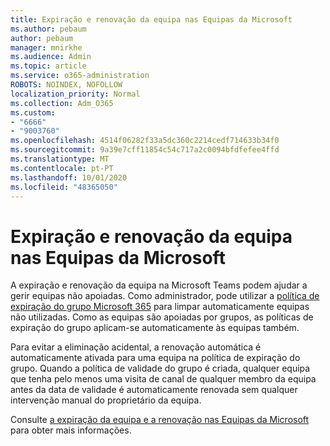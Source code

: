 ```yaml
---
title: Expiração e renovação da equipa nas Equipas da Microsoft
ms.author: pebaum
author: pebaum
manager: mnirkhe
ms.audience: Admin
ms.topic: article
ms.service: o365-administration
ROBOTS: NOINDEX, NOFOLLOW
localization_priority: Normal
ms.collection: Adm_O365
ms.custom:
- "6666"
- "9003760"
ms.openlocfilehash: 4514f06282f33a5dc360c2214cedf714633b34f0
ms.sourcegitcommit: 9a39e7cff11854c54c717a2c0094bfdfefee4ffd
ms.translationtype: MT
ms.contentlocale: pt-PT
ms.lasthandoff: 10/01/2020
ms.locfileid: "48365050"
---
```

# <a name="team-expiration-and-renewal-in-microsoft-teams"></a>Expiração e renovação da equipa nas Equipas da Microsoft

A expiração e renovação da equipa na Microsoft Teams podem ajudar a gerir equipas não apoiadas. Como administrador, pode utilizar a  [política de expiração do grupo Microsoft 365](https://docs.microsoft.com/microsoft-365/admin/create-groups/office-365-groups-expiration-policy)  para limpar automaticamente equipas não utilizadas. Como as equipas são apoiadas por grupos, as políticas de expiração do grupo aplicam-se automaticamente às equipas também.

Para evitar a eliminação acidental, a renovação automática é automaticamente ativada para uma equipa na política de expiração do grupo. Quando a política de validade do grupo é criada, qualquer equipa que tenha pelo menos uma visita de canal de qualquer membro da equipa antes da data de validade é automaticamente renovada sem qualquer intervenção manual do proprietário da equipa.  

Consulte  [a expiração da equipa e a renovação nas Equipas da Microsoft](https://docs.microsoft.com/microsoftteams/team-expiration-renewal)  para obter mais informações.
